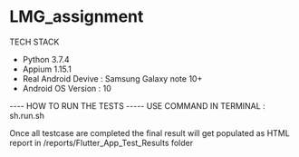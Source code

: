 # LMG_assignment

TECH STACK
- Python 3.7.4
- Appium 1.15.1
- Real Android Devive : Samsung Galaxy note 10+
- Android OS Version : 10


---- HOW TO RUN THE TESTS -----
USE COMMAND IN TERMINAL : sh.run.sh

Once all testcase are completed the final result will get populated as HTML report in /reports/Flutter_App_Test_Results folder

